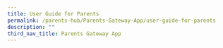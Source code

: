 ```yaml
---
title: User Guide for Parents
permalink: /parents-hub/Parents-Gateway-App/user-guide-for-parents
description: ""
third_nav_title: Parents Gateway App
---
```

